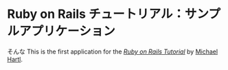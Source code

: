 # Ruby on Rails チュートリアル：サンプルアプリケーション
そんな
This is the first application for the
[*Ruby on Rails Tutorial*](http://railstutorial.jp/)
by [Michael Hartl](http://michaelhartl.com/).
